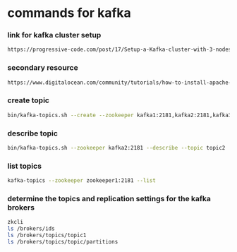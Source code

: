 # commands for kafka

### link for kafka cluster setup
```bash
https://progressive-code.com/post/17/Setup-a-Kafka-cluster-with-3-nodes-on-CentOS-7
```

### secondary resource
```bash
https://www.digitalocean.com/community/tutorials/how-to-install-apache-kafka-on-centos-7
```

### create topic
```bash
bin/kafka-topics.sh --create --zookeeper kafka1:2181,kafka2:2181,kafka3:2181 --replication-factor 1 --partitions 6 --topic topic1 --config cleanup.policy=delete --config delete.retention.ms=60000
```

### describe topic 
```bash 
bin/kafka-topics.sh --zookeeper kafka2:2181 --describe --topic topic2
```

### list topics
```bash
kafka-topics --zookeeper zookeeper1:2181 --list
```

### determine the topics and replication settings for the kafka brokers
```bash
zkcli
ls /brokers/ids
ls /brokers/topics/topic1
ls /brokers/topics/topic/partitions
```
